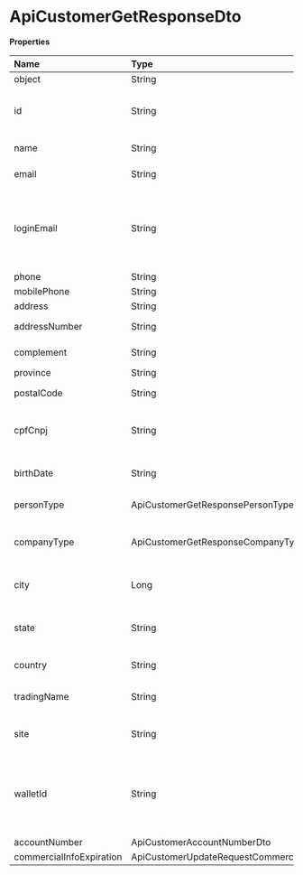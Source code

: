 # ApiCustomerGetResponseDto

**Properties**

| Name                     | Type                                                        | Required | Description                                                                    |
| :----------------------- | :---------------------------------------------------------- | :------- | :----------------------------------------------------------------------------- |
| object                   | String                                                      | ❌       | Object type                                                                    |
| id                       | String                                                      | ❌       | Unique subaccount identifier in Asaas                                          |
| name                     | String                                                      | ❌       | Subaccount name                                                                |
| email                    | String                                                      | ❌       | Subaccount email                                                               |
| loginEmail               | String                                                      | ❌       | Email for subaccount login, if not provided, the subaccount email will be used |
| phone                    | String                                                      | ❌       | Telephone                                                                      |
| mobilePhone              | String                                                      | ❌       | Cellphone                                                                      |
| address                  | String                                                      | ❌       | Public place                                                                   |
| addressNumber            | String                                                      | ❌       | Address number                                                                 |
| complement               | String                                                      | ❌       | Address complement                                                             |
| province                 | String                                                      | ❌       | Neighborhood                                                                   |
| postalCode               | String                                                      | ❌       | Address zip code                                                               |
| cpfCnpj                  | String                                                      | ❌       | CPF or CNPJ of the subaccount owner                                            |
| birthDate                | String                                                      | ❌       | Date of birth (only for Individuals)                                           |
| personType               | ApiCustomerGetResponsePersonType                            | ❌       | Kind of person                                                                 |
| companyType              | ApiCustomerGetResponseCompanyType                           | ❌       | Type of company (only when Legal Entity)                                       |
| city                     | Long                                                        | ❌       | Unique city identifier in Asaas                                                |
| state                    | String                                                      | ❌       | State abbreviation (SP, RJ, SC, ...)                                           |
| country                  | String                                                      | ❌       | Country (Fixed Brazil)                                                         |
| tradingName              | String                                                      | ❌       | Display name (auto-populated)                                                  |
| site                     | String                                                      | ❌       | Url reffered to the subaccount                                                 |
| walletId                 | String                                                      | ❌       | Unique wallet identifier to split charges or transfer between Asaas accounts   |
| accountNumber            | ApiCustomerAccountNumberDto                                 | ❌       |                                                                                |
| commercialInfoExpiration | ApiCustomerUpdateRequestCommercialInfoExpirationResponseDto | ❌       |                                                                                |

<!-- This file was generated by liblab | https://liblab.com/ -->

